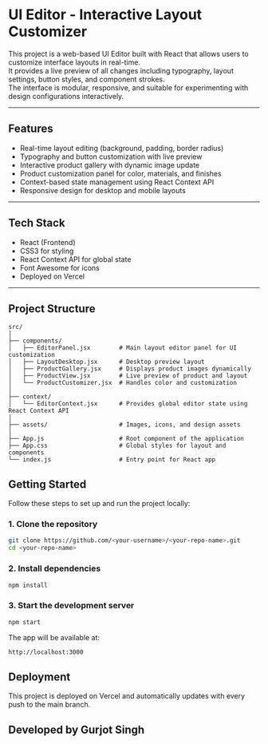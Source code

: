 # UI Editor - Interactive Layout Customizer

This project is a web-based UI Editor built with React that allows users to customize interface layouts in real-time.  
It provides a live preview of all changes including typography, layout settings, button styles, and component strokes.  
The interface is modular, responsive, and suitable for experimenting with design configurations interactively.

---

## Features

- Real-time layout editing (background, padding, border radius)
- Typography and button customization with live preview
- Interactive product gallery with dynamic image update
- Product customization panel for color, materials, and finishes
- Context-based state management using React Context API
- Responsive design for desktop and mobile layouts

---

## Tech Stack

- React (Frontend)
- CSS3 for styling
- React Context API for global state
- Font Awesome for icons
- Deployed on Vercel

---

## Project Structure

```
src/
│
├── components/
│   ├── EditorPanel.jsx        # Main layout editor panel for UI customization
│   ├── LayoutDesktop.jsx      # Desktop preview layout
│   ├── ProductGallery.jsx     # Displays product images dynamically
│   ├── ProductView.jsx        # Live preview of product and layout
│   └── ProductCustomizer.jsx  # Handles color and customization
│
├── context/
│   └── EditorContext.jsx      # Provides global editor state using React Context API
│
├── assets/                    # Images, icons, and design assets
│
├── App.js                     # Root component of the application
├── App.css                    # Global styles for layout and components
└── index.js                   # Entry point for React app
```

## Getting Started

Follow these steps to set up and run the project locally:

### 1. Clone the repository
```bash
git clone https://github.com/<your-username>/<your-repo-name>.git
cd <your-repo-name>
```
### 2. Install dependencies
```bash
npm install
```
### 3. Start the development server
```bash
npm start
```
The app will be available at:
```bash
http://localhost:3000
```

## Deployment

This project is deployed on Vercel and automatically updates with every push to the main branch.

## Developed by Gurjot Singh
